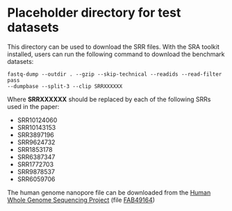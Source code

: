 Placeholder directory for test datasets
========================================
This directory can be used to download the SRR files. With the SRA toolkit
installed, users can run the following command to download the benchmark
datasets:

```
fastq-dump --outdir . --gzip --skip-technical --readids --read-filter pass
--dumpbase --split-3 --clip SRRXXXXXX
```

Where **SRRXXXXXX** should be replaced by each of the following SRRs used in the
paper:

 - SRR10124060
 - SRR10143153
 - SRR3897196
 - SRR9624732
 - SRR1853178
 - SRR6387347
 - SRR1772703
 - SRR9878537
 - SRR6059706

The human genome nanopore file can be downloaded from the [Human Whole Genome
Sequencing
Project](https://github.com/nanopore-wgs-consortium/NA12878/blob/master/nanopore-human-genome/rel_3_4.md) (file [FAB49164](http://s3.amazonaws.com/nanopore-human-wgs/rel3-nanopore-wgs-4045668814-FAB49164.fastq.gz))


